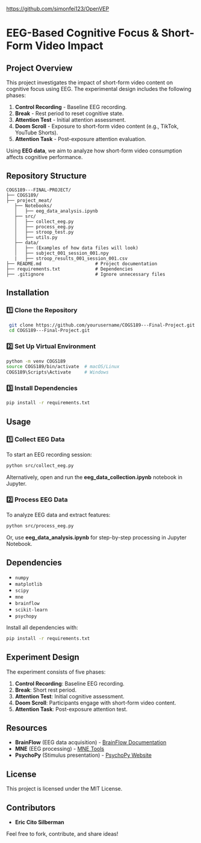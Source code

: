 https://github.com/simonfei123/OpenVEP
# EEG-Based Cognitive Focus & Short-Form Video Impact

## Project Overview
This project investigates the impact of short-form video content on cognitive focus using EEG. The experimental design includes the following phases:

1. **Control Recording** - Baseline EEG recording.
2. **Break** - Rest period to reset cognitive state.
3. **Attention Test** - Initial attention assessment.
4. **Doom Scroll** - Exposure to short-form video content (e.g., TikTok, YouTube Shorts).
5. **Attention Task** - Post-exposure attention evaluation.

Using **EEG data**, we aim to analyze how short-form video consumption affects cognitive performance.

## Repository Structure
```
COGS189---FINAL-PROJECT/
├── COGS189/       
├── project_meat/
   ├── Notebooks/
   │   ├── eeg_data_analysis.ipynb
   ├── src/
   │   ├── collect_eeg.py
   │   ├── process_eeg.py
   │   ├── stroop_test.py
   │   ├── utils.py
   ├── data/
   │   ├── (Examples of how data files will look)
   │   ├── subject_001_session_001.npy
   |   ├── stroop_results_001_session_001.csv
├── README.md                    # Project documentation
├── requirements.txt             # Dependencies
├── .gitignore                   # Ignore unnecessary files

```

## Installation
### 1️⃣ Clone the Repository
```sh
 git clone https://github.com/yourusername/COGS189---Final-Project.git
 cd COGS189---Final-Project.git
```

### 2️⃣ Set Up Virtual Environment
```sh
python -m venv COGS189
source COGS189/bin/activate  # macOS/Linux
COGS189\Scripts\Activate     # Windows
```

### 3️⃣ Install Dependencies
```sh
pip install -r requirements.txt
```

## Usage
### **1️⃣ Collect EEG Data**
To start an EEG recording session:
```sh
python src/collect_eeg.py
```
Alternatively, open and run the **eeg_data_collection.ipynb** notebook in Jupyter.

### **2️⃣ Process EEG Data**
To analyze EEG data and extract features:
```sh
python src/process_eeg.py
```
Or, use **eeg_data_analysis.ipynb** for step-by-step processing in Jupyter Notebook.

## Dependencies
- `numpy`
- `matplotlib`
- `scipy`
- `mne`
- `brainflow`
- `scikit-learn`
- `psychopy`

Install all dependencies with:
```sh
pip install -r requirements.txt
```

## Experiment Design
The experiment consists of five phases:
1. **Control Recording**: Baseline EEG recording.
2. **Break**: Short rest period.
3. **Attention Test**: Initial cognitive assessment.
4. **Doom Scroll**: Participants engage with short-form video content.
5. **Attention Task**: Post-exposure attention test.

## Resources
- **BrainFlow** (EEG data acquisition) - [BrainFlow Documentation](https://brainflow.readthedocs.io/en/stable/)
- **MNE** (EEG processing) - [MNE Tools](https://mne.tools/)
- **PsychoPy** (Stimulus presentation) - [PsychoPy Website](https://www.psychopy.org/)

## License
This project is licensed under the MIT License.

## Contributors
- **Eric Cito Silberman**

Feel free to fork, contribute, and share ideas!

